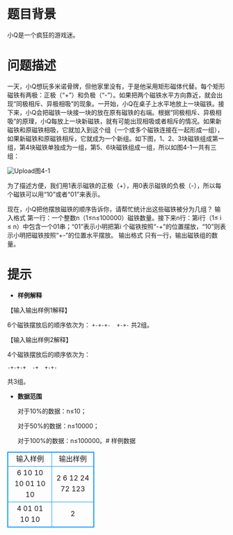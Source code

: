 # 题目背景
  小Q是一个疯狂的游戏迷。
# 问题描述
  一天，小Q想玩多米诺骨牌，但他家里没有，于是他采用矩形磁体代替。每个矩形磁铁有两极：正极（“+”）和负极（“-”）。如果把两个磁铁水平方向靠近，就会出现“同极相斥、异极相吸”的现象。一开始，小Q在桌子上水平地放上一块磁铁。接下来，小Q会把磁铁一块接一块的放在原有磁铁的右端。根据“同极相斥、异极相吸”的原理，小Q每放上一块新磁铁，就有可能出现相吸或者相斥的情况。如果新磁铁和原磁铁相吸，它就加入到这个组（一个或多个磁铁连接在一起形成一组），如果新磁铁和原磁铁相斥，它就成为一个新组。如下图，1、2、3块磁铁组成第一组，第4块磁铁单独成为一组，第5、6块磁铁组成一组，所以如图4-1一共有三组：
 
![Upload](/source/joyoi/test02-04/img/aHR0cDovL3d3dy5qb3lvaS5jbi9wcm9ibGVtL3Rlc3QwMi0wNC9VcGxvYWRpbmcuLi4=.)图4-1

  为了描述方便，我们用1表示磁铁的正极（+），用0表示磁铁的负极（-），所以每个磁铁可以用“10”或者“01”来表示。 

  现在，小Q把他摆放磁铁的顺序告诉你，请帮忙统计出这些磁铁被分为几组？
输入格式
  第一行：一个整数n（1≤n≤100000）磁铁数量。接下来n行：第i行（1≤ i ≤ n）中包含一个01串；“01”表示小明把第i 个磁铁按照“-+”的位置摆放，“10”则表示小明把磁铁按照“+-”的位置水平摆放。
输出格式
  只有一行，输出磁铁组的数量。
# 提示
* **样例解释**

 【输入输出样例1解释】
 
  6个磁铁摆放后的顺序依次为：
	```
  +-+-+-  +-+-
	```
  共2组。
	
 【输入输出样例2解释】
 
  4个磁铁摆放后的顺序依次为：
  ```
  -+-+-+  -+  +-+-
  ```
  共3组。
	
* **数据范围**

  对于10%的数据：n≤10；
	
  对于50%的数据：n≤10000；
	
  对于100%的数据：n≤100000。# 样例数据
<style>
        table,table tr th, table tr td { border:1px solid #0094ff; }
        table { width: 200px; min-height: 25px; line-height: 25px; text-align: center; border-collapse: collapse;}   
    </style>
<table>
	<tr>
		<td>输入样例</td>
		<td>输出样例</td>
	</tr>
<tr><td>6
10 10 10 01 10 10
</td><td>2 6 12 24 72 123

</td></tr><tr><td>4
01 01 10 10
</td><td>2</td></tr></table>
